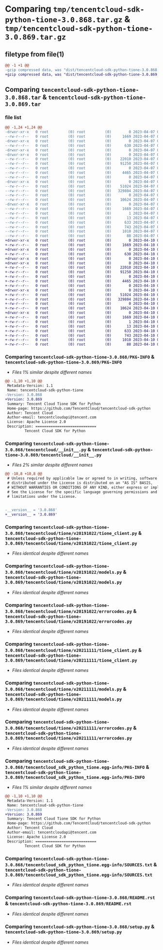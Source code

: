 # Comparing `tmp/tencentcloud-sdk-python-tione-3.0.868.tar.gz` & `tmp/tencentcloud-sdk-python-tione-3.0.869.tar.gz`

## filetype from file(1)

```diff
@@ -1 +1 @@
-gzip compressed data, was "dist/tencentcloud-sdk-python-tione-3.0.868.tar", last modified: Fri Apr  7 01:03:05 2023, max compression
+gzip compressed data, was "dist/tencentcloud-sdk-python-tione-3.0.869.tar", last modified: Mon Apr 10 03:16:26 2023, max compression
```

## Comparing `tencentcloud-sdk-python-tione-3.0.868.tar` & `tencentcloud-sdk-python-tione-3.0.869.tar`

### file list

```diff
@@ -1,24 +1,24 @@
-drwxr-xr-x   0 root         (0) root         (0)        0 2023-04-07 01:03:05.000000 tencentcloud-sdk-python-tione-3.0.868/
--rw-r--r--   0 root         (0) root         (0)     1669 2023-04-07 01:03:05.000000 tencentcloud-sdk-python-tione-3.0.868/PKG-INFO
-drwxr-xr-x   0 root         (0) root         (0)        0 2023-04-07 01:03:05.000000 tencentcloud-sdk-python-tione-3.0.868/tencentcloud/
--rw-r--r--   0 root         (0) root         (0)      630 2023-04-07 01:03:05.000000 tencentcloud-sdk-python-tione-3.0.868/tencentcloud/__init__.py
-drwxr-xr-x   0 root         (0) root         (0)        0 2023-04-07 01:03:05.000000 tencentcloud-sdk-python-tione-3.0.868/tencentcloud/tione/
-drwxr-xr-x   0 root         (0) root         (0)        0 2023-04-07 01:03:05.000000 tencentcloud-sdk-python-tione-3.0.868/tencentcloud/tione/v20191022/
--rw-r--r--   0 root         (0) root         (0)    22010 2023-04-07 01:03:05.000000 tencentcloud-sdk-python-tione-3.0.868/tencentcloud/tione/v20191022/tione_client.py
--rw-r--r--   0 root         (0) root         (0)    91250 2023-04-07 01:03:05.000000 tencentcloud-sdk-python-tione-3.0.868/tencentcloud/tione/v20191022/models.py
--rw-r--r--   0 root         (0) root         (0)        0 2023-04-07 01:03:05.000000 tencentcloud-sdk-python-tione-3.0.868/tencentcloud/tione/v20191022/__init__.py
--rw-r--r--   0 root         (0) root         (0)     4465 2023-04-07 01:03:05.000000 tencentcloud-sdk-python-tione-3.0.868/tencentcloud/tione/v20191022/errorcodes.py
--rw-r--r--   0 root         (0) root         (0)        0 2023-04-07 01:03:05.000000 tencentcloud-sdk-python-tione-3.0.868/tencentcloud/tione/__init__.py
-drwxr-xr-x   0 root         (0) root         (0)        0 2023-04-07 01:03:05.000000 tencentcloud-sdk-python-tione-3.0.868/tencentcloud/tione/v20211111/
--rw-r--r--   0 root         (0) root         (0)    51024 2023-04-07 01:03:05.000000 tencentcloud-sdk-python-tione-3.0.868/tencentcloud/tione/v20211111/tione_client.py
--rw-r--r--   0 root         (0) root         (0)   329804 2023-04-07 01:03:05.000000 tencentcloud-sdk-python-tione-3.0.868/tencentcloud/tione/v20211111/models.py
--rw-r--r--   0 root         (0) root         (0)        0 2023-04-07 01:03:05.000000 tencentcloud-sdk-python-tione-3.0.868/tencentcloud/tione/v20211111/__init__.py
--rw-r--r--   0 root         (0) root         (0)    10624 2023-04-07 01:03:05.000000 tencentcloud-sdk-python-tione-3.0.868/tencentcloud/tione/v20211111/errorcodes.py
-drwxr-xr-x   0 root         (0) root         (0)        0 2023-04-07 01:03:05.000000 tencentcloud-sdk-python-tione-3.0.868/tencentcloud_sdk_python_tione.egg-info/
--rw-r--r--   0 root         (0) root         (0)     1669 2023-04-07 01:03:05.000000 tencentcloud-sdk-python-tione-3.0.868/tencentcloud_sdk_python_tione.egg-info/PKG-INFO
--rw-r--r--   0 root         (0) root         (0)        1 2023-04-07 01:03:05.000000 tencentcloud-sdk-python-tione-3.0.868/tencentcloud_sdk_python_tione.egg-info/dependency_links.txt
--rw-r--r--   0 root         (0) root         (0)       13 2023-04-07 01:03:05.000000 tencentcloud-sdk-python-tione-3.0.868/tencentcloud_sdk_python_tione.egg-info/top_level.txt
--rw-r--r--   0 root         (0) root         (0)      633 2023-04-07 01:03:05.000000 tencentcloud-sdk-python-tione-3.0.868/tencentcloud_sdk_python_tione.egg-info/SOURCES.txt
--rw-r--r--   0 root         (0) root         (0)      743 2023-04-07 01:03:05.000000 tencentcloud-sdk-python-tione-3.0.868/README.rst
--rw-r--r--   0 root         (0) root         (0)     1010 2023-04-07 01:03:05.000000 tencentcloud-sdk-python-tione-3.0.868/setup.py
--rw-r--r--   0 root         (0) root         (0)       88 2023-04-07 01:03:05.000000 tencentcloud-sdk-python-tione-3.0.868/setup.cfg
+drwxr-xr-x   0 root         (0) root         (0)        0 2023-04-10 03:16:26.000000 tencentcloud-sdk-python-tione-3.0.869/
+-rw-r--r--   0 root         (0) root         (0)     1669 2023-04-10 03:16:26.000000 tencentcloud-sdk-python-tione-3.0.869/PKG-INFO
+drwxr-xr-x   0 root         (0) root         (0)        0 2023-04-10 03:16:26.000000 tencentcloud-sdk-python-tione-3.0.869/tencentcloud/
+-rw-r--r--   0 root         (0) root         (0)      630 2023-04-10 03:16:25.000000 tencentcloud-sdk-python-tione-3.0.869/tencentcloud/__init__.py
+drwxr-xr-x   0 root         (0) root         (0)        0 2023-04-10 03:16:26.000000 tencentcloud-sdk-python-tione-3.0.869/tencentcloud/tione/
+drwxr-xr-x   0 root         (0) root         (0)        0 2023-04-10 03:16:26.000000 tencentcloud-sdk-python-tione-3.0.869/tencentcloud/tione/v20191022/
+-rw-r--r--   0 root         (0) root         (0)    22010 2023-04-10 03:16:25.000000 tencentcloud-sdk-python-tione-3.0.869/tencentcloud/tione/v20191022/tione_client.py
+-rw-r--r--   0 root         (0) root         (0)    91250 2023-04-10 03:16:25.000000 tencentcloud-sdk-python-tione-3.0.869/tencentcloud/tione/v20191022/models.py
+-rw-r--r--   0 root         (0) root         (0)        0 2023-04-10 03:16:25.000000 tencentcloud-sdk-python-tione-3.0.869/tencentcloud/tione/v20191022/__init__.py
+-rw-r--r--   0 root         (0) root         (0)     4465 2023-04-10 03:16:25.000000 tencentcloud-sdk-python-tione-3.0.869/tencentcloud/tione/v20191022/errorcodes.py
+-rw-r--r--   0 root         (0) root         (0)        0 2023-04-10 03:16:25.000000 tencentcloud-sdk-python-tione-3.0.869/tencentcloud/tione/__init__.py
+drwxr-xr-x   0 root         (0) root         (0)        0 2023-04-10 03:16:26.000000 tencentcloud-sdk-python-tione-3.0.869/tencentcloud/tione/v20211111/
+-rw-r--r--   0 root         (0) root         (0)    51024 2023-04-10 03:16:25.000000 tencentcloud-sdk-python-tione-3.0.869/tencentcloud/tione/v20211111/tione_client.py
+-rw-r--r--   0 root         (0) root         (0)   329804 2023-04-10 03:16:25.000000 tencentcloud-sdk-python-tione-3.0.869/tencentcloud/tione/v20211111/models.py
+-rw-r--r--   0 root         (0) root         (0)        0 2023-04-10 03:16:25.000000 tencentcloud-sdk-python-tione-3.0.869/tencentcloud/tione/v20211111/__init__.py
+-rw-r--r--   0 root         (0) root         (0)    10624 2023-04-10 03:16:25.000000 tencentcloud-sdk-python-tione-3.0.869/tencentcloud/tione/v20211111/errorcodes.py
+drwxr-xr-x   0 root         (0) root         (0)        0 2023-04-10 03:16:26.000000 tencentcloud-sdk-python-tione-3.0.869/tencentcloud_sdk_python_tione.egg-info/
+-rw-r--r--   0 root         (0) root         (0)     1669 2023-04-10 03:16:26.000000 tencentcloud-sdk-python-tione-3.0.869/tencentcloud_sdk_python_tione.egg-info/PKG-INFO
+-rw-r--r--   0 root         (0) root         (0)        1 2023-04-10 03:16:26.000000 tencentcloud-sdk-python-tione-3.0.869/tencentcloud_sdk_python_tione.egg-info/dependency_links.txt
+-rw-r--r--   0 root         (0) root         (0)       13 2023-04-10 03:16:26.000000 tencentcloud-sdk-python-tione-3.0.869/tencentcloud_sdk_python_tione.egg-info/top_level.txt
+-rw-r--r--   0 root         (0) root         (0)      633 2023-04-10 03:16:26.000000 tencentcloud-sdk-python-tione-3.0.869/tencentcloud_sdk_python_tione.egg-info/SOURCES.txt
+-rw-r--r--   0 root         (0) root         (0)      743 2023-04-10 03:16:25.000000 tencentcloud-sdk-python-tione-3.0.869/README.rst
+-rw-r--r--   0 root         (0) root         (0)     1010 2023-04-10 03:16:25.000000 tencentcloud-sdk-python-tione-3.0.869/setup.py
+-rw-r--r--   0 root         (0) root         (0)       88 2023-04-10 03:16:26.000000 tencentcloud-sdk-python-tione-3.0.869/setup.cfg
```

### Comparing `tencentcloud-sdk-python-tione-3.0.868/PKG-INFO` & `tencentcloud-sdk-python-tione-3.0.869/PKG-INFO`

 * *Files 1% similar despite different names*

```diff
@@ -1,10 +1,10 @@
 Metadata-Version: 1.1
 Name: tencentcloud-sdk-python-tione
-Version: 3.0.868
+Version: 3.0.869
 Summary: Tencent Cloud Tione SDK for Python
 Home-page: https://github.com/TencentCloud/tencentcloud-sdk-python
 Author: Tencent Cloud
 Author-email: tencentcloudapi@tencent.com
 License: Apache License 2.0
 Description: ============================
         Tencent Cloud SDK for Python
```

### Comparing `tencentcloud-sdk-python-tione-3.0.868/tencentcloud/__init__.py` & `tencentcloud-sdk-python-tione-3.0.869/tencentcloud/__init__.py`

 * *Files 2% similar despite different names*

```diff
@@ -10,8 +10,8 @@
 # Unless required by applicable law or agreed to in writing, software
 # distributed under the License is distributed on an "AS IS" BASIS,
 # WITHOUT WARRANTIES OR CONDITIONS OF ANY KIND, either express or implied.
 # See the License for the specific language governing permissions and
 # limitations under the License.
 
 
-__version__ = '3.0.868'
+__version__ = '3.0.869'
```

### Comparing `tencentcloud-sdk-python-tione-3.0.868/tencentcloud/tione/v20191022/tione_client.py` & `tencentcloud-sdk-python-tione-3.0.869/tencentcloud/tione/v20191022/tione_client.py`

 * *Files identical despite different names*

### Comparing `tencentcloud-sdk-python-tione-3.0.868/tencentcloud/tione/v20191022/models.py` & `tencentcloud-sdk-python-tione-3.0.869/tencentcloud/tione/v20191022/models.py`

 * *Files identical despite different names*

### Comparing `tencentcloud-sdk-python-tione-3.0.868/tencentcloud/tione/v20191022/errorcodes.py` & `tencentcloud-sdk-python-tione-3.0.869/tencentcloud/tione/v20191022/errorcodes.py`

 * *Files identical despite different names*

### Comparing `tencentcloud-sdk-python-tione-3.0.868/tencentcloud/tione/v20211111/tione_client.py` & `tencentcloud-sdk-python-tione-3.0.869/tencentcloud/tione/v20211111/tione_client.py`

 * *Files identical despite different names*

### Comparing `tencentcloud-sdk-python-tione-3.0.868/tencentcloud/tione/v20211111/models.py` & `tencentcloud-sdk-python-tione-3.0.869/tencentcloud/tione/v20211111/models.py`

 * *Files identical despite different names*

### Comparing `tencentcloud-sdk-python-tione-3.0.868/tencentcloud/tione/v20211111/errorcodes.py` & `tencentcloud-sdk-python-tione-3.0.869/tencentcloud/tione/v20211111/errorcodes.py`

 * *Files identical despite different names*

### Comparing `tencentcloud-sdk-python-tione-3.0.868/tencentcloud_sdk_python_tione.egg-info/PKG-INFO` & `tencentcloud-sdk-python-tione-3.0.869/tencentcloud_sdk_python_tione.egg-info/PKG-INFO`

 * *Files 1% similar despite different names*

```diff
@@ -1,10 +1,10 @@
 Metadata-Version: 1.1
 Name: tencentcloud-sdk-python-tione
-Version: 3.0.868
+Version: 3.0.869
 Summary: Tencent Cloud Tione SDK for Python
 Home-page: https://github.com/TencentCloud/tencentcloud-sdk-python
 Author: Tencent Cloud
 Author-email: tencentcloudapi@tencent.com
 License: Apache License 2.0
 Description: ============================
         Tencent Cloud SDK for Python
```

### Comparing `tencentcloud-sdk-python-tione-3.0.868/tencentcloud_sdk_python_tione.egg-info/SOURCES.txt` & `tencentcloud-sdk-python-tione-3.0.869/tencentcloud_sdk_python_tione.egg-info/SOURCES.txt`

 * *Files identical despite different names*

### Comparing `tencentcloud-sdk-python-tione-3.0.868/README.rst` & `tencentcloud-sdk-python-tione-3.0.869/README.rst`

 * *Files identical despite different names*

### Comparing `tencentcloud-sdk-python-tione-3.0.868/setup.py` & `tencentcloud-sdk-python-tione-3.0.869/setup.py`

 * *Files identical despite different names*

